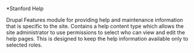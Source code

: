 *Stanford Help

Drupal Features module for providing help and maintenance information that is specific to the site. Contains a 
help content type which allows the site administrator to use permissions to select who can view and edit the help pages. This is designed to keep the help information available only to selected roles. 


